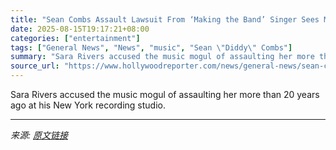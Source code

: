 ```yaml
---
title: "Sean Combs Assault Lawsuit From ‘Making the Band’ Singer Sees Most Claims Dismissed"
date: 2025-08-15T19:17:21+08:00
categories: ["entertainment"]
tags: ["General News", "News", "music", "Sean \"Diddy\" Combs"]
summary: "Sara Rivers accused the music mogul of assaulting her more than 20 years ago at his New York recording studio."
source_url: "https://www.hollywoodreporter.com/news/general-news/sean-combs-making-band-singer-1236345633/"
---
```


Sara Rivers accused the music mogul of assaulting her more than 20 years ago at his New York recording studio.

---

*来源: [原文链接](https://www.hollywoodreporter.com/news/general-news/sean-combs-making-band-singer-1236345633/)*
